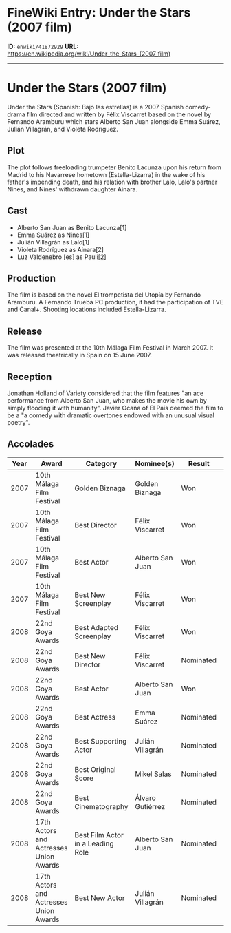 # FineWiki Entry: Under the Stars (2007 film)

**ID:** `enwiki/41872929`
**URL:** <https://en.wikipedia.org/wiki/Under_the_Stars_(2007_film)>

--- 

# Under the Stars (2007 film)
Under the Stars (Spanish: Bajo las estrellas) is a 2007 Spanish comedy-drama film directed and written by Félix Viscarret based on the novel by Fernando Aramburu which stars Alberto San Juan alongside Emma Suárez, Julián Villagrán, and Violeta Rodríguez.

## Plot
The plot follows freeloading trumpeter Benito Lacunza upon his return from Madrid to his Navarrese hometown (Estella-Lizarra) in the wake of his father's impending death, and his relation with brother Lalo, Lalo's partner Nines, and Nines' withdrawn daughter Ainara.

## Cast
- Alberto San Juan as Benito Lacunza[1]
- Emma Suárez as Nines[1]
- Julián Villagrán as Lalo[1]
- Violeta Rodríguez as Ainara[2]
- Luz Valdenebro [es] as Pauli[2]


## Production
The film is based on the novel El trompetista del Utopía by Fernando Aramburu. A Fernando Trueba PC production, it had the participation of TVE and Canal+. Shooting locations included Estella-Lizarra.

## Release
The film was presented at the 10th Málaga Film Festival in March 2007. It was released theatrically in Spain on 15 June 2007.

## Reception
Jonathan Holland of Variety considered that the film features "an ace performance from Alberto San Juan, who makes the movie his own by simply flooding it with humanity".
Javier Ocaña of El País deemed the film to be a "a comedy with dramatic overtones endowed with an unusual visual poetry".

## Accolades
| Year | Award                                  | Category                          | Nominee(s)       | Result    | Ref.         |
| ---- | -------------------------------------- | --------------------------------- | ---------------- | --------- | ------------ |
| 2007 | 10th Málaga Film Festival              | Golden Biznaga                    | Golden Biznaga   | Won       | [ 7 ]        |
| 2007 | 10th Málaga Film Festival              | Best Director                     | Félix Viscarret  | Won       | [ 7 ]        |
| 2007 | 10th Málaga Film Festival              | Best Actor                        | Alberto San Juan | Won       | [ 7 ]        |
| 2007 | 10th Málaga Film Festival              | Best New Screenplay               | Félix Viscarret  | Won       | [ 7 ]        |
| 2008 | 22nd Goya Awards                       | Best Adapted Screenplay           | Félix Viscarret  | Won       | [ 8 ]        |
| 2008 | 22nd Goya Awards                       | Best New Director                 | Félix Viscarret  | Nominated | [ 8 ]        |
| 2008 | 22nd Goya Awards                       | Best Actor                        | Alberto San Juan | Won       | [ 8 ]        |
| 2008 | 22nd Goya Awards                       | Best Actress                      | Emma Suárez      | Nominated | [ 8 ]        |
| 2008 | 22nd Goya Awards                       | Best Supporting Actor             | Julián Villagrán | Nominated | [ 8 ]        |
| 2008 | 22nd Goya Awards                       | Best Original Score               | Mikel Salas      | Nominated | [ 8 ]        |
| 2008 | 22nd Goya Awards                       | Best Cinematography               | Álvaro Gutiérrez | Nominated | [ 8 ]        |
| 2008 | 17th Actors and Actresses Union Awards | Best Film Actor in a Leading Role | Alberto San Juan | Nominated | [ 9 ] [ 10 ] |
| 2008 | 17th Actors and Actresses Union Awards | Best New Actor                    | Julián Villagrán | Nominated | [ 9 ] [ 10 ] |

